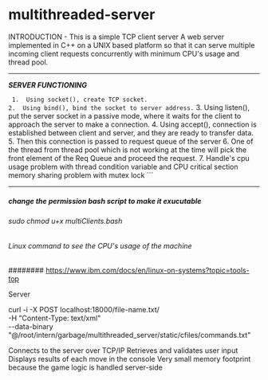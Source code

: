 # multithreaded-server

INTRODUCTION - This is a simple TCP client server A web server implemented in C++ on a UNIX based platform so that it can serve multiple incoming client requests concurrently with minimum CPU's usage and thread pool.

---

   **_SERVER FUNCTIONING_**
   
   ``` 1.  Using socket(), create TCP socket.```<br/>
   ```2.  Using bind(), bind the socket to server address.```
   3.  Using listen(), put the server socket in a passive mode, where it waits for the client to approach the server to   make a connection.
   4.  Using accept(), connection is established between client and server, and they are ready to transfer data.
   5.  Then this connection is passed to request queue of the server
   6.  One of the thread from thread pool which is not working at the time will pick the front element of the    Req Queue and proceed the request.
   7. Handle's cpu usage problem with thread condition variable and CPU critical section memory sharing problem with mutex lock ```

---


##### change the permission bash script to make it exucutable
###### sudo chmod u+x multiClients.bash


###### Linux command to see the CPU's usage of the machine
######## https://www.ibm.com/docs/en/linux-on-systems?topic=tools-top



Server

curl -i -X POST localhost:18000/file-name.txt/ \
  -H "Content-Type: text/xml" \
  --data-binary "@/root/intern/garbage/multithreaded_server/static/cfiles/commands.txt"


Connects to the server over TCP/IP
Retrieves and validates user input
Displays results of each move in the console
Very small memory footprint because the game logic is handled server-side
